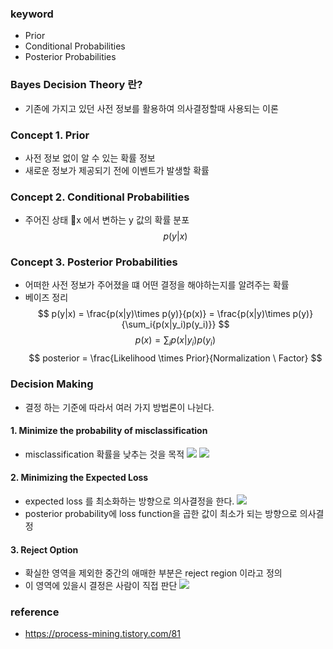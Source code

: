 ### keyword
- Prior
- Conditional Probabilities
- Posterior Probabilities
### Bayes Decision Theory 란?
- 기존에 가지고 있던 사전 정보를 활용하여 의사결정할때 사용되는 이론
### Concept 1. Prior
- 사전 정보 없이 알 수 있는 확률 정보
- 새로운 정보가 제공되기 전에 이벤트가 발생할 확률
### Concept 2. Conditional Probabilities
- 주어진 상태 x 에서 변하는 y 값의 확률 분포
$$
p(y|x)
$$
### Concept 3. Posterior Probabilities
- 어떠한 사전 정보가 주어졌을 떄 어떤 결정을 해야하는지를 알려주는 확률
- 베이즈 정리
$$
p(y|x) = \frac{p(x|y)\times p(y)}{p(x)} = \frac{p(x|y)\times p(y)}{\sum_i{p(x|y_i)p(y_i)}}
$$
$$
p(x) = \sum_i{p(x|y_i)p(y_i)}
$$
$$
posterior = \frac{Likelihood \times Prior}{Normalization \ Factor}
$$
### Decision Making
- 결정 하는 기준에 따라서 여러 가지 방법론이 나뉜다.
#### 1. Minimize the probability of misclassification
- misclassification 확률을 낮추는 것을 목적
![](https://blog.kakaocdn.net/dn/biyqhQ/btqy1gB4crU/1BYfAQ8rOTD9xDWID3p4Fk/img.png)
![](https://blog.kakaocdn.net/dn/bvo90P/btqyZtiAk55/0rYhL8hKvyXa9eKq59NBCK/img.png)
#### 2. Minimizing the Expected Loss
- expected loss 를 최소화하는 방향으로 의사결정을 한다.
 ![](https://blog.kakaocdn.net/dn/72EsM/btqy1gPB8SH/pZxtjovVcKFMyygCtFA9b1/img.png)
- posterior probability에 loss function을 곱한 값이 최소가 되는 방향으로 의사결정
#### 3. Reject Option
- 확실한 영역을 제외한 중간의 애매한 부분은 reject region 이라고 정의
- 이 영역에 있을시 결정은 사람이 직접 판단
![](https://blog.kakaocdn.net/dn/dixOxl/btqy0GBvVFx/fRrUaEmicp9Bc3iStGrHBk/img.png)
### reference
- https://process-mining.tistory.com/81